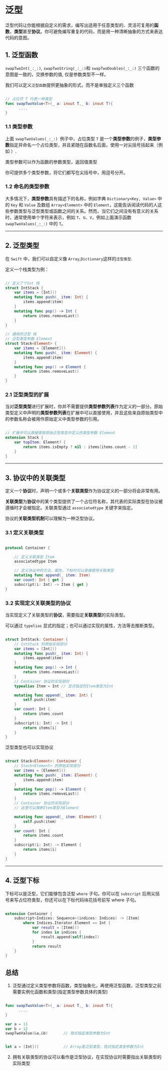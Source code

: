 # 泛型

泛型代码让你能根据自定义的需求，编写出适用于任意类型的、灵活可复用的**函数**，**类型**甚至**协议**。你可避免编写重复的代码，而是用一种清晰抽象的方式来表达代码的意图。


## 1. 泛型函数

`swapTwoInt(_:_:)`, `swapTwoString(_:_:)`和 `swapTwoDoubles(_:_:)` 三个函数的意图是一致的，交换参数的值,
仅是参数类型不一样。

我们可以定义`泛型函数`提供更抽象的形式，而不是单独定义三个函数

```swift

// 占位符 T 代表一种类型
func swapTwoValue<T>(_ a: inout T,_ b: inout T){
      ....
}

```

### 1.1 类型参数 

上面 `swapTwoValues(_:_:) `例子中，占位类型 `T` 是一个**类型参数**的例子，**类型参数**指定并命名一个占位类型，并且紧随在函数名后面，使用一对尖括号括起来（例如 <T>）.

类型参数可以作为函数的参数类型，返回值类型


你可提供多个类型参数，将它们都写在尖括号中，用逗号分开。

### 1.2 命名的类型参数

大多情况下，**类型参数**具有描述下的名称，例如字典 `Dictionary<Key, Value>` 中的 `Key` 和 `Value` 及数组 `Array<Element>` 中的 `Element`，这能告诉阅读代码的人这些参数类型与泛型类型或函数之间的关系。然而，当它们之间没有有意义的关系时，通常使用单个字符来表示，例如 `T`、`U`、`V`，例如上面演示函数 `swapTwoValues(_:_:)` 中的 `T`。

----

## 2. 泛型类型

在 `Swift` 中，我们可以自定义像 `Array`,`Dictionary`这样的`泛型类型`.

定义一个栈类型为例：

```swift

// 定义了个Int 栈
struct IntStack {
    var items = [Int]()
    mutating func push(_ item: Int) {
        items.append(item)
    }
    mutating func pop() -> Int {
        return items.removeLast()
    }
}

// 通用的泛型 栈 
// 泛型类型参数 Element
struct Stack<Element> {
    var items = [Element]()
    mutating func push(_ item: Element) {
        items.append(item)
    }
    mutating func pop() -> Element {
        return items.removeLast()
    }
}
```

### 2.1 泛型类型的扩展

当对**泛型类型**进行扩展时，你并不需要提供**类型参数列表**作为定义的一部分。原始类型定义中声明的**类型参数列表**在扩展中可以直接使用，并且这些来自原始类型中的参数名称会被用作原始定义中类型参数的引用。


```swift

// 扩展中可以直接使用原始泛型类型中定义的类型参数 Element
extension Stack {
    var topItem: Element? {
        return items.isEmpty ? nil : items[items.count - 1]
    }
}

```

---
## 3. 协议中的关联类型

定义一个**协议**时，声明一个或多个**关联类型**作为协议定义的一部分将会非常有用。

**关联类型**为**协议**中的某个类型提供了一个占位符名称，其代表的实际类型在协议被遵循时才会被指定。关联类型通过 `associatedtype` 关键字来指定。

协议的**关联类型机制**可以理解为一种泛型协议。


### 3.1 定义关联类型

```swift

protocol Container {

    // 定义关联类型 Item
    associatedtype Item

    // 定义协议中的方法，属性，下标时可以直接使用关联类型
    mutating func append(_ item: Item)
    var count: Int { get }
    subscript(i: Int) -> Item { get }
}

```

### 3.2 实现定义关联类型的协议

当实现定义了关联类型的**协议**，需要指定**关联类型**的实际类型。

可以通过 `typelias` 显式的指定；也可以通过实现的属性，方法等去推断类型。

```swift

struct IntStack: Container {
    // IntStack 的原始实现部分
    var items = [Int]()
    mutating func push(_ item: Int) {
        items.append(item)
    }
    mutating func pop() -> Int {
        return items.removeLast()
    }
    // Container 协议的实现部分
    typealias Item = Int // 显式指定的Item类型为Int

    mutating func append(_ item: Int) {
        self.push(item)
    }
    var count: Int {
        return items.count
    }
    subscript(i: Int) -> Int {
        return items[i]
    }
}

```

泛型类型也可以实现协议

```swift

struct Stack<Element>: Container {
    // Stack<Element> 的原始实现部分
    var items = [Element]()
    mutating func push(_ item: Element) {
        items.append(item)
    }
    mutating func pop() -> Element {
        return items.removeLast()
    }
    // Container 协议的实现部分
    // 这里可以推断Item类型为Element 

    mutating func append(_ item: Element) {
        self.push(item)
    }
    var count: Int {
        return items.count
    }
    subscript(i: Int) -> Element {
        return items[i]
    }
}

```

---
## 4. 泛型下标

下标可以是泛型，它们能够包含泛型 `where` 子句。你可以在 `subscript` 后用尖括号来写占位符类型，你还可以在下标代码块花括号前写 where 子句。


```swift

extension Container {
    subscript<Indices: Sequence>(indices: Indices) -> [Item]
        where Indices.Iterator.Element == Int {
            var result = [Item]()
            for index in indices {
                result.append(self[index])
            }
            return result
    }
}

```

## 总结 

1. 泛型通过定义类型参数将函数，类型抽象化，再使用泛型函数，泛型类型之前需要实例化函数和类型(指定类型参数具体的类型)

```swift

func swapTwoValue<T>(_ a: inout T,_ b: inout T){
      ....
}

var a = 11
var b = 12
swapTwoValue(&a,&b)       // 隐式指定类型参数为Int


let a = [Int]()           // Array是泛型类型，隐式指定类型参数为Int

```

2. 拥有关联类型的协议可以看作是泛型协议，在实现协议时需要指出关联类型的实际类型
